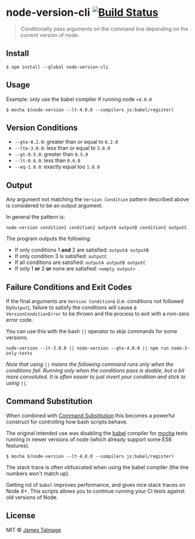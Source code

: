 # node-version-cli [![Build Status](https://travis-ci.org/jamestalmage/node-version-cli.svg?branch=master)](https://travis-ci.org/jamestalmage/node-version-cli)

> Conditionally pass arguments on the command line depending on the current version of node.


## Install

```
$ npm install --global node-version-cli
```


## Usage

Example: only use the babel compiler if running node `<4.0.0` 
```
$ mocha $(node-version --lt-4.0.0 --compilers js:babel/register)
```


## Version Conditions

* `--gte-0.2.0`: greater than or equal to `0.2.0`
* `--lte-3.0.0`: less than or equal to `3.0.0`
* `--gt-0.5.0`: greater than `0.5.0`
* `--lt-0.6.0`: less than `0.6.0`
* `--eq-1.0.0`: exactly equal too `1.0.0`


## Output

Any argument not matching the `Version Condition` pattern described above is considered to be an output argument.

In general the pattern is: 

```
node-version condition1 condition2 outputA outputB condition3 outputC
```

The program outputs the following:

* If only conditions 1 **and** 2 are satisfied: `outputA outputB`
* If only condition 3 is satisfied: `outputC`
* If all conditions are satisfied: `outputA outputB outputC`
* If only 1 **or** 2 **or** none are satisfied: `<empty output>`

## Failure Conditions and Exit Codes

If the final arguments are `Version Condition`s (i.e. conditions not followed by`Output`), failure to satisfy the conditions will 
cause a `VersionConditionError` to be thrown and the process to exit with a non-zero error code. 

You can use this with the bash `||` operator to *skip* commands for some versions.

```
node-version --lt-3.0.0 || node-version --gte-4.0.0 || npm run node-3-only-tests
```

*Note that using `||` means the following command runs only when the conditions fail.
 Running only when the conditions pass is doable, but a bit more convoluted.
 It is often easier to just invert your condition and stick to using `||`.*

## Command Substitution

When combined with [Command Substitution](https://www.gnu.org/software/bash/manual/html_node/Command-Substitution.html) this becomes a powerful construct for controlling how bash scripts behave.

The original intended use was disabling the [babel](https://babeljs.io/) compiler for [mocha](http://mochajs.org/) tests running in newer versions of node (which already support some ES6 features).

```
$ mocha $(node-version --lt-4.0.0 --compilers js:babel/register)
```

The stack trace is often obfuscated when using the babel compiler (the line numbers won't match up).

Getting rid of `babel` improves performance, and gives nice stack traces on Node 4+. This scripts allows you to
continue running your CI tests against old versions of Node.


## License

MIT © [James Talmage](http://github.com/jamestalmage)

